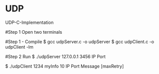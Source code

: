 # UDP
UDP-C-Implementation

#Step 1
Open two terminals

#Step 1 - Compile
$ gcc udpServer.c -o udpServer
$ gcc udpClient.c -o udpClient -lm


#Step 2 Run 
$ ./udpServer 127.0.0.1 3456 
IP Port

$ ./udpClient 1234 myInfo 10
IP Port Message [maxRetry]

